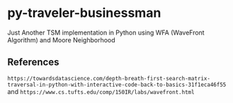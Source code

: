 # py-traveler-businessman
Just Another TSM implementation in Python using WFA (WaveFront Algorithm) and Moore Neighborhood

## References

``
https://towardsdatascience.com/depth-breath-first-search-matrix-traversal-in-python-with-interactive-code-back-to-basics-31f1eca46f55
``
and 
``
https://www.cs.tufts.edu/comp/150IR/labs/wavefront.html
``
